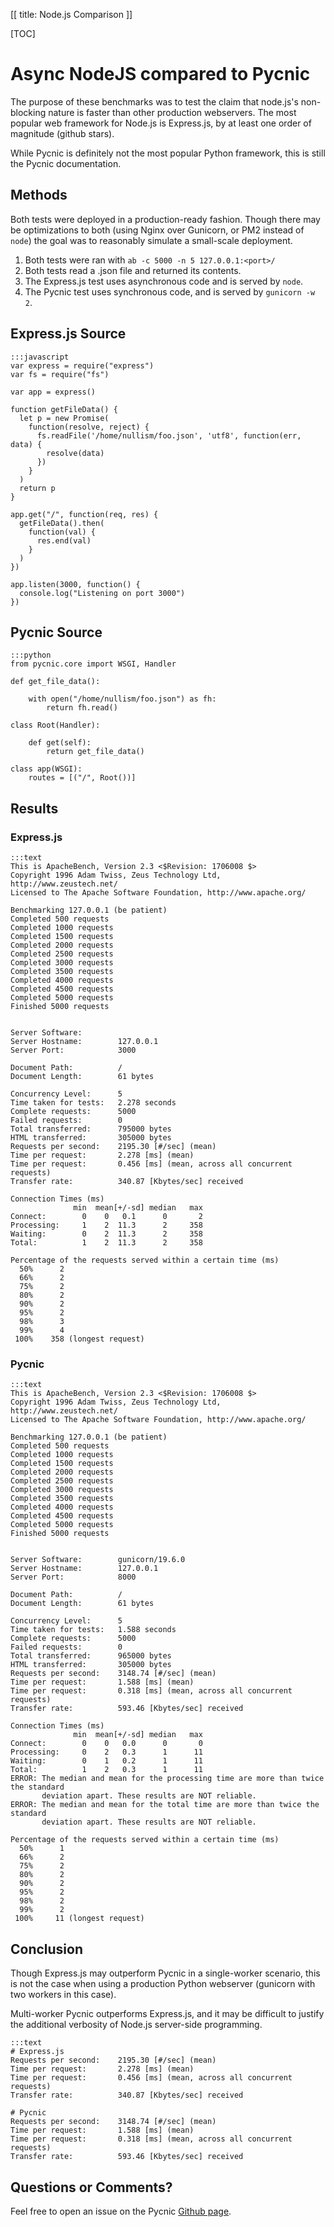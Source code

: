 [[
title: Node.js Comparison
]]

[TOC]

# Async NodeJS compared to Pycnic

The purpose of these benchmarks was to test the claim 
that node.js's non-blocking nature is faster than other
production webservers. The most popular web framework for Node.js
is Express.js, by at least one order of magnitude (github stars). 

While Pycnic is definitely not the most popular Python framework,
this is still the Pycnic documentation. 


## Methods

Both tests were deployed in a production-ready fashion. Though there 
may be optimizations to both (using Nginx over Gunicorn, or PM2 instead of `node`) the 
goal was to reasonably simulate a small-scale deployment. 

1. Both tests were ran with `ab -c 5000 -n 5 127.0.0.1:<port>/`
2. Both tests read a .json file and returned its contents. 
3. The Express.js test uses asynchronous code and is served by `node`.
4. The Pycnic test uses synchronous code, and is served by `gunicorn -w 2`.

## Express.js Source

    :::javascript
    var express = require("express")
    var fs = require("fs")
    
    var app = express()
    
    function getFileData() {
      let p = new Promise(
        function(resolve, reject) {
          fs.readFile('/home/nullism/foo.json', 'utf8', function(err, data) {
            resolve(data)
          })
        }
      )
      return p
    }
    
    app.get("/", function(req, res) {
      getFileData().then(
        function(val) {
          res.end(val)
        }
      )
    })

    app.listen(3000, function() {
      console.log("Listening on port 3000")
    })


## Pycnic Source

    :::python
    from pycnic.core import WSGI, Handler
    
    def get_file_data():
    
        with open("/home/nullism/foo.json") as fh:
            return fh.read()
    
    class Root(Handler):
    
        def get(self):
            return get_file_data()
    
    class app(WSGI):
        routes = [("/", Root())]


## Results

### Express.js

    :::text
    This is ApacheBench, Version 2.3 <$Revision: 1706008 $>
    Copyright 1996 Adam Twiss, Zeus Technology Ltd, http://www.zeustech.net/
    Licensed to The Apache Software Foundation, http://www.apache.org/

    Benchmarking 127.0.0.1 (be patient)
    Completed 500 requests
    Completed 1000 requests
    Completed 1500 requests
    Completed 2000 requests
    Completed 2500 requests
    Completed 3000 requests
    Completed 3500 requests
    Completed 4000 requests
    Completed 4500 requests
    Completed 5000 requests
    Finished 5000 requests


    Server Software:
    Server Hostname:        127.0.0.1
    Server Port:            3000

    Document Path:          /
    Document Length:        61 bytes

    Concurrency Level:      5
    Time taken for tests:   2.278 seconds
    Complete requests:      5000
    Failed requests:        0
    Total transferred:      795000 bytes
    HTML transferred:       305000 bytes
    Requests per second:    2195.30 [#/sec] (mean)
    Time per request:       2.278 [ms] (mean)
    Time per request:       0.456 [ms] (mean, across all concurrent requests)
    Transfer rate:          340.87 [Kbytes/sec] received

    Connection Times (ms)
                  min  mean[+/-sd] median   max
    Connect:        0    0   0.1      0       2
    Processing:     1    2  11.3      2     358
    Waiting:        0    2  11.3      2     358
    Total:          1    2  11.3      2     358

    Percentage of the requests served within a certain time (ms)
      50%      2
      66%      2
      75%      2
      80%      2
      90%      2
      95%      2
      98%      3
      99%      4
     100%    358 (longest request)


### Pycnic


    :::text
    This is ApacheBench, Version 2.3 <$Revision: 1706008 $>
    Copyright 1996 Adam Twiss, Zeus Technology Ltd, http://www.zeustech.net/
    Licensed to The Apache Software Foundation, http://www.apache.org/

    Benchmarking 127.0.0.1 (be patient)
    Completed 500 requests
    Completed 1000 requests
    Completed 1500 requests
    Completed 2000 requests
    Completed 2500 requests
    Completed 3000 requests
    Completed 3500 requests
    Completed 4000 requests
    Completed 4500 requests
    Completed 5000 requests
    Finished 5000 requests


    Server Software:        gunicorn/19.6.0
    Server Hostname:        127.0.0.1
    Server Port:            8000

    Document Path:          /
    Document Length:        61 bytes

    Concurrency Level:      5
    Time taken for tests:   1.588 seconds
    Complete requests:      5000
    Failed requests:        0
    Total transferred:      965000 bytes
    HTML transferred:       305000 bytes
    Requests per second:    3148.74 [#/sec] (mean)
    Time per request:       1.588 [ms] (mean)
    Time per request:       0.318 [ms] (mean, across all concurrent requests)
    Transfer rate:          593.46 [Kbytes/sec] received

    Connection Times (ms)
                  min  mean[+/-sd] median   max
    Connect:        0    0   0.0      0       0
    Processing:     0    2   0.3      1      11
    Waiting:        0    1   0.2      1      11
    Total:          1    2   0.3      1      11
    ERROR: The median and mean for the processing time are more than twice the standard
           deviation apart. These results are NOT reliable.
    ERROR: The median and mean for the total time are more than twice the standard
           deviation apart. These results are NOT reliable.

    Percentage of the requests served within a certain time (ms)
      50%      1
      66%      2
      75%      2
      80%      2
      90%      2
      95%      2
      98%      2
      99%      2
     100%     11 (longest request)




## Conclusion

Though Express.js may outperform Pycnic in a single-worker scenario, 
this is not the case when using a production Python webserver (gunicorn with two workers in this case).

Multi-worker Pycnic outperforms Express.js, and it may be difficult to justify the additional verbosity
of Node.js server-side programming.


    :::text
    # Express.js
    Requests per second:    2195.30 [#/sec] (mean)
    Time per request:       2.278 [ms] (mean)
    Time per request:       0.456 [ms] (mean, across all concurrent requests)
    Transfer rate:          340.87 [Kbytes/sec] received
     
    # Pycnic
    Requests per second:    3148.74 [#/sec] (mean)
    Time per request:       1.588 [ms] (mean)
    Time per request:       0.318 [ms] (mean, across all concurrent requests)
    Transfer rate:          593.46 [Kbytes/sec] received

## Questions or Comments?

Feel free to open an issue on the Pycnic [Github page](https://github.com/nullism/pycnic/issues).
